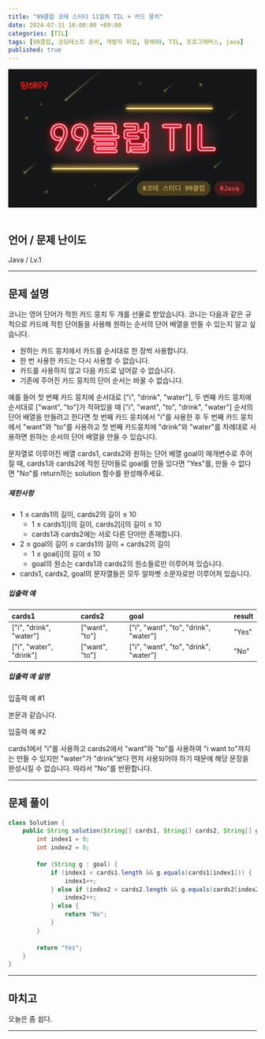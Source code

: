```yaml
---
title: "99클럽 코테 스터디 11일차 TIL + 카드 뭉치"
date: 2024-07-31 16:00:00 +09:00
categories: [TIL]
tags: [99클럽, 코딩테스트 준비, 개발자 취업, 항해99, TIL, 프로그래머스, java]
published: true
---
```


![99club](/assets/img/java/til/99club_1.png)<br/><br/>

## **언어 / 문제 난이도** ##

Java / Lv.1

------

## **문제 설명** ##

코니는 영어 단어가 적힌 카드 뭉치 두 개를 선물로 받았습니다. 코니는 다음과 같은 규칙으로 카드에 적힌 단어들을 사용해 원하는 순서의 단어 배열을 만들 수 있는지 알고 싶습니다.

- 원하는 카드 뭉치에서 카드를 순서대로 한 장씩 사용합니다.
- 한 번 사용한 카드는 다시 사용할 수 없습니다.
- 카드를 사용하지 않고 다음 카드로 넘어갈 수 없습니다.
- 기존에 주어진 카드 뭉치의 단어 순서는 바꿀 수 없습니다.

예를 들어 첫 번째 카드 뭉치에 순서대로 ["i", "drink", "water"], 두 번째 카드 뭉치에 순서대로 ["want", "to"]가 적혀있을
때 ["i", "want", "to", "drink", "water"] 순서의 단어 배열을 만들려고 한다면 첫 번째 카드 뭉치에서 "i"를 사용한 후 두 번째 카드 뭉치에서 "want"와 "to"를 사용하고 첫 번째
카드뭉치에 "drink"와 "water"를 차례대로 사용하면 원하는 순서의 단어 배열을 만들 수 있습니다.

문자열로 이루어진 배열 cards1, cards2와 원하는 단어 배열 goal이 매개변수로 주어질 때, cards1과 cards2에 적힌 단어들로 goal를 만들 있다면 "Yes"를, 만들 수 없다면 "No"를
return하는 solution 함수를 완성해주세요.

##### **제한사항**

- 1 ≤ cards1의 길이, cards2의 길이 ≤ 10
  - 1 ≤ cards1[i]의 길이, cards2[i]의 길이 ≤ 10
  - cards1과 cards2에는 서로 다른 단어만 존재합니다.
- 2 ≤ goal의 길이 ≤ cards1의 길이 + cards2의 길이
  - 1 ≤ goal[i]의 길이 ≤ 10
  - goal의 원소는 cards1과 cards2의 원소들로만 이루어져 있습니다.
- cards1, cards2, goal의 문자열들은 모두 알파벳 소문자로만 이루어져 있습니다.

##### **입출력 예**

| cards1                  | cards2         | goal                                    | result    |
|:------------------------|:---------------|:----------------------------------------|:----------|
| ["i", "drink", "water"] | ["want", "to"] | ["i", "want", "to", "drink", "water"]   | "Yes"     |
| ["i", "water", "drink"] | ["want", "to"] | ["i", "want", "to", "drink", "water"]   | "No"      |

##### **입출력 예 설명**

입출력 예 #1<br/>

본문과 같습니다.

입출력 예 #2<br/>

cards1에서 "i"를 사용하고 cards2에서 "want"와 "to"를 사용하여 "i want to"까지는 만들 수 있지만 "water"가 "drink"보다 먼저 사용되어야 하기 때문에 해당 문장을 완성시킬 수
없습니다. 따라서 "No"를 반환합니다.

------

## **문제 풀이** ##

~~~java
class Solution {
    public String solution(String[] cards1, String[] cards2, String[] goal) {
        int index1 = 0;
        int index2 = 0;

        for (String g : goal) {
            if (index1 < cards1.length && g.equals(cards1[index1])) {
                index1++;
            } else if (index2 < cards2.length && g.equals(cards2[index2])) {
                index2++;
            } else {
                return "No";
            }
        }

        return "Yes";
    }
}
~~~

------

## **마치고** ##

오늘은 좀 쉽다.

------
